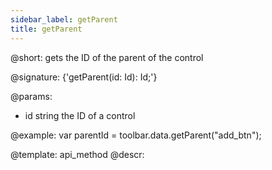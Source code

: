 ```yaml
---
sidebar_label: getParent
title: getParent
---          
```


@short: gets the ID of the parent of the control

@signature: {'getParent(id: Id): Id;'}

@params:
- id 		string		 the ID of a control

@example:
var parentId = toolbar.data.getParent("add_btn");

@template: api_method
@descr: